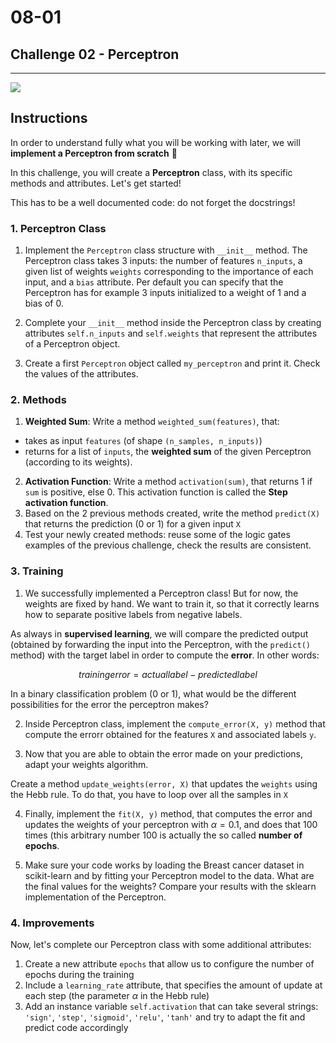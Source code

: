 # 08-01

## Challenge 02 - Perceptron

---

![](https://www.infomuba.com/wp-content/uploads/sites/328/2019/01/39.jpg)

## Instructions

In order to understand fully what you will be working with later, we will **implement a Perceptron from scratch** 🙂

In this challenge, you will create a **Perceptron** class, with its specific methods and attributes. Let's get started!

This has to be a well documented code: do not forget the docstrings!

### 1. Perceptron Class

1. Implement the `Perceptron` class structure with `__init__` method. The Perceptron class takes 3 inputs: the number of features `n_inputs`, a given list of weights `weights` corresponding to the importance of each input, and a `bias` attribute. Per default you can specify that the Perceptron has for example 3 inputs initialized to a weight of 1 and a bias of 0.

2. Complete your `__init__` method inside the Perceptron class by creating attributes `self.n_inputs` and `self.weights` that represent the attributes of a Perceptron object.

3. Create a first `Perceptron` object called `my_perceptron` and print it. Check the values of the attributes.


### 2. Methods

1. **Weighted Sum**: Write a method `weighted_sum(features)`, that:
- takes as input `features` (of shape  `(n_samples, n_inputs)`)
- returns for a list of `inputs`, the **weighted sum** of the given Perceptron (according to its weights).
2. **Activation Function**: Write a method `activation(sum)`, that returns 1 if `sum` is positive, else 0. This activation function is called the **Step activation function**.
3. Based on the 2 previous methods created, write the method `predict(X)` that returns the prediction (0 or 1) for a given input `X`
4. Test your newly created methods: reuse some of the logic gates examples of the previous challenge, check the results are consistent.

### 3. Training

1. We successfully implemented a Perceptron class! But for now, the weights are fixed by hand. We want to train it, so that it correctly learns how to separate positive labels from negative labels.

  As always in **supervised learning**, we will compare the predicted output (obtained by forwarding the input into the Perceptron, with the `predict()` method) with the target label in order to compute the **error**. In other words:

$$ training error = actual label − predicted label $$

  In a binary classification problem (0 or 1), what would be the different possibilities for the error the perceptron makes?

2. Inside Perceptron class, implement the `compute_error(X, y)` method that compute the errorr obtained for the features `X` and associated labels `y`.

3. Now that you are able to obtain the error made on your predictions, adapt your weights algorithm.

  Create a method `update_weights(error, X)` that updates the `weights` using the Hebb rule. To do that, you have to loop over all the samples in `X`
  
  
4. Finally, implement the `fit(X, y)` method, that computes the error and updates the weights of your perceptron with $\alpha=0.1$, and does that 100 times (this arbitrary number 100 is actually the so called **number of epochs**.

5. Make sure your code works by loading the Breast cancer dataset in scikit-learn and by fitting your Perceptron model to the data. What are the final values for the weights? 
Compare your results with the sklearn implementation of the Perceptron.

### 4. Improvements

Now, let's complete our Perceptron class with some additional attributes:  

1. Create a new attribute `epochs` that allow us to configure the number of epochs during the training
2. Include a `learning_rate` attribute, that specifies the amount of update at each step (the parameter $\alpha$ in the Hebb rule)
3. Add an instance variable `self.activation` that can take several strings: `'sign'`, `'step'`, `'sigmoid'`, `'relu'`, `'tanh'` and try to adapt the fit and predict code accordingly
